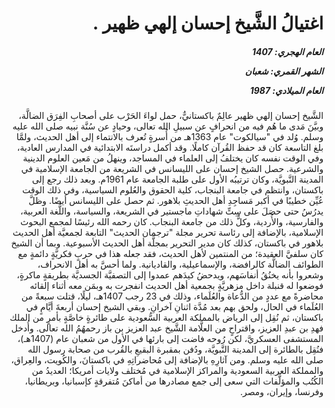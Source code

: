 <h1 dir="rtl">اغتيالُ الشَّيخ إحسان إلهي ظهير .</h1>

<h5 dir="rtl">العام الهجري:  1407

الشهر القمري: شعبان

العام الميلادي: 1987</h5>

<p dir="rtl">الشَّيخ إحسان إلهي ظهير عالِمٌ باكستانيٌّ، حمل لواءَ الحَرْب على أصحابِ الفِرَق الضالَّة، وبيَّنَ مَدى ما هُم فيه من انحرافٍ عن سبيلِ الله تعالى، وحيادٍ عن سُنَّة نبيه صلى الله عليه وسلم.
وُلد في "سيالكوت" عام 1363هـ من أُسرةٍ تُعرف بالانتماء إلى أهل الحديث، ولمَّا بلغ التاسعة كان قد حفظ القُرآن كاملًا. وقد أكمل دراستَه الابتدائية في المدارس العادية، وفي الوقت نفسه كان يختلفُ إلى العلماء في المساجد، وينهلُ من مَعين العلوم الدينية والشرعية. 
حصل الشيخ إحسان على الليسانس في الشريعة من الجامعة الإسلامية في المدينة النَّبويَّة، وكان ترتيبُه الأول على طلبة الجامعة عام 1961م. وبعد ذلك رجع إلى باكستان، وانتظم في جامعة البنجاب، كلية الحقوق والعُلوم السياسية، وفي ذلك الوقت عُيِّن خطيبًا في أكبر مَساجِدِ أهل الحديثِ بلاهور. ثم حصل على الليسانس أيضًا. وظلَّ يدرُسُ حتى حصَلَ على سِتِّ شهاداتِ ماجستير في الشريعة، والسياسة، واللُّغة العربية، والفارسية، والأُردية، وكلُّ ذلك من جامعة البنجاب.
كان رحمه الله رئيسًا لمجمع البحوث الإسلامية، بالإضافة إلى رئاسة تحرير مجلة "ترجمان الحديث" التابعة لجمعيَّة أهل الحديث بلاهور في باكستان، كذلك كان مدير التحرير بمجلَّة أهل الحديث الأسبوعية. وبما أن الشيخ كان سلفيَّ العقيدة؛ من المنتمين لأهل الحديث، فقد جعله هذا في حربٍ فكريَّةٍ دائمةٍ مع الطوائف الضالَّة كالرافضة، والإسماعيلية، والقاديانية. ولما أحسَّ به أهل الانحراف، وشعروا بأنه يخنُقُ أنفاسَهم، ويدحضُ كيدَهم عمدوا إلى التصفيَّة الجسديَّة بطريقةٍ ماكرةٍ، فوضعوا له قنبلة داخل مزهريَّةٍ بجمعية أهل الحديث انفجرت به وبمَن معه أثناء إلقائه محاضرةً مع عددٍ من الدُّعاة والعُلَماء، وذلك في 23 رجب 1407هـ، ليلًا، قتلت سبعةً من العُلَماء في الحال، ولحق بهم بعد مُدَّة اثنانِ آخرانِ. وبقي الشيخ إحسان أربعةَ أيَّامٍ في باكستان، ثم نُقِل إلى الرياض بالمملكة العربية السُّعودية على طائرةٍ خاصَّةٍ بأمرٍ من الملك فهدِ بن عبدِ العزيز، واقتراحٍ من العلَّامة الشَّيخ عبد العزيز بن باز رحمهُمُ الله تعالى. وأُدخل المستشفى العسكريَّ، لكن رُوحه فاضت إلى بارئها في الأول من شعبان عام (1407هـ)، فنُقِل بالطائرة إلى المدينة النَّبويَّة، ودُفن بمقبرة البقيعِ بالقُرب من صحابة رسول الله صلى الله عليه وسلم.
ومن آثارِهِ بالإضافة إلى مُحاضراتِهِ في باكستانَ، والكُويت، والعِراق، والمملكة العربية السعودية والمراكز الإسلامية في مُختلف ولايات أمريكا؛ العديدُ من الكُتُب والمؤلَّفات التي سعى إلى جمع مصادرها من أماكنَ مُتفرقةٍ كإسبانيا، وبريطانيا، وفرنسا، وإيران، ومصر.</p></br>
